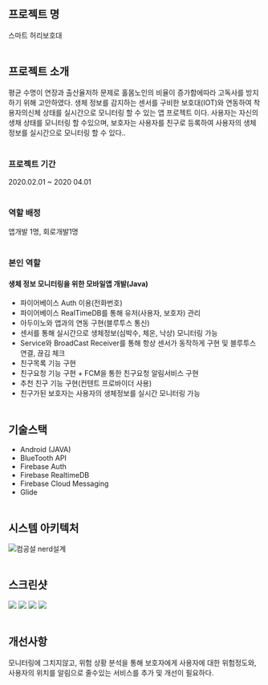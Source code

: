 ## 프로젝트 명

스마트 허리보호대<br><br>

## 프로젝트 소개
평균 수명이 연장과 출산율저하 문제로 홀몸노인의 비율이 증가함에따라 고독사를 방지 하기 위해 고안하였다.
생체 정보를 감지하는 센서를 구비한 보호대(IOT)와 연동하여 착용자의신체 상태를 실시간으로 모니터링 할 수 있는 앱 프로젝트 이다.
사용자는 자신의 생채 상태를 모니터링 할 수있으며, 보호자는 사용자를 친구로 등록하여 사용자의 생체정보를 실시간으로 모니터링 할 수 있다..<br><br>

### 프로젝트 기간
2020.02.01 ~ 2020 04.01<br><br>

### 역할 배정
앱개발 1명, 회로개발1명<br><br>

### 본인 역할

#### 생체 정보 모니터링을 위한 모바일앱 개발(Java)
* 파이어베이스 Auth 이용(전화번호)
* 파이어베이스 RealTimeDB를 통해 유저(사용자, 보호자) 관리
* 아두이노와 앱과의 연동 구현(블루투스 통신)
* 센서를 통해 실시간으로 생체정보(심박수, 체온, 낙상) 모니터링 가능
* Service와 BroadCast Receiver를 통해 항상 센서가 동작하게 구현 및 블루투스 연결, 끊김 체크
* 친구목록 기능 구현
* 친구요청 기능 구현 + FCM을 통한 친구요청 알림서비스 구현
* 추천 친구 기능 구현(컨텐트 프로바이더 사용)
* 친구가된 보호자는 사용자의 생체정보를 실시간 모니터링 가능<br><br>




## 기술스택
* Android (JAVA)
* BlueTooth API
* Firebase Auth
* Firebase RealtimeDB
* Firebase Cloud Messaging
* Glide
<br><br>

## 시스템 아키텍처
![컴공설 nerd설계](https://user-images.githubusercontent.com/48284360/98101591-c9f3d680-1ed5-11eb-90ec-a6b98c9763d0.png)<br><br>



## 스크린샷
<div>
  <img  src="https://user-images.githubusercontent.com/48284360/111037574-05944380-8468-11eb-9702-06b5067b1efb.png">
<img src="https://user-images.githubusercontent.com/48284360/111037568-0331e980-8468-11eb-9493-f58350438489.png"> 
<img  src="https://user-images.githubusercontent.com/48284360/111037695-a1be4a80-8468-11eb-95b6-9ea1fc9cbc56.png">
<img  src="https://user-images.githubusercontent.com/48284360/111037572-05944380-8468-11eb-8912-6f0bc5dfaee8.png"> <br><br>
</div>


## 개선사항
모니터링에 그치지않고, 위험 상황 분석을 통해 보호자에게 사용자에 대한 위험정도와, 사용자의 위치를 알림으로 줄수있는 서비스를 추가 및 개선이 필요하다.


